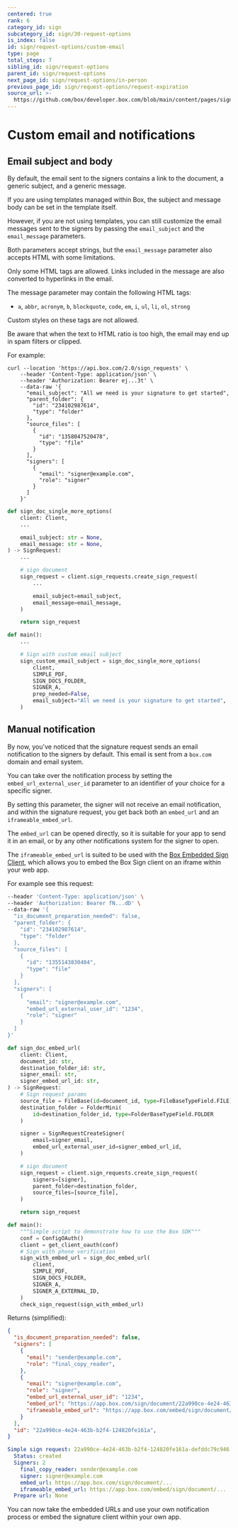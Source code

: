 ```yaml
---
centered: true
rank: 6
category_id: sign
subcategory_id: sign/30-request-options
is_index: false
id: sign/request-options/custom-email
type: page
total_steps: 7
sibling_id: sign/request-options
parent_id: sign/request-options
next_page_id: sign/request-options/in-person
previous_page_id: sign/request-options/request-expiration
source_url: >-
  https://github.com/box/developer.box.com/blob/main/content/pages/sign/30-request-options/60-custom-email.md
---
```

# Custom email and notifications

## Email subject and body

By default, the email sent to the signers contains a link to the document, a
generic subject, and a generic message.

If you are using templates managed within Box, the subject and message body can
be set in the template itself.

However, if you are not using templates, you can still customize the email
messages sent to the signers by passing the `email_subject` and the
`email_message` parameters.

Both parameters accept strings, but the `email_message` parameter
also accepts HTML with some limitations.

Only some HTML tags are allowed. Links included in the message are also
converted to hyperlinks in the email.

The message parameter may contain the following HTML tags:

- `a`, `abbr`, `acronym`, `b`, `blockquote`, `code`, `em`, `i`, `ul`, `li`, `ol`, `strong`

Custom styles on these tags are not allowed.

<Message size=small>

Be aware that when the text to HTML ratio is too high, the email may end up in
spam filters or clipped.

</Message>

For example:

<Tabs>

<Tab title='cURL'>

```curl
curl --location 'https://api.box.com/2.0/sign_requests' \
    --header 'Content-Type: application/json' \
    --header 'Authorization: Bearer ej...3t' \
    --data-raw '{
      "email_subject": "All we need is your signature to get started",
      "parent_folder": {
        "id": "234102987614",
        "type": "folder"
      },
      "source_files": [
        {
          "id": "1358047520478",
          "type": "file"
        }
      ],
      "signers": [
        {
          "email": "signer@example.com",
          "role": "signer"
        }
      ]
    }'
```

</Tab>

<Tab title='Python Gen SDK'>

```python
def sign_doc_single_more_options(
    client: Client,
    ...

    email_subject: str = None,
    email_message: str = None,
) -> SignRequest:
    ...

    # sign document
    sign_request = client.sign_requests.create_sign_request(
        ...

        email_subject=email_subject,
        email_message=email_message,
    )

    return sign_request

def main():
    ...

    # Sign with custom email subject
    sign_custom_email_subject = sign_doc_single_more_options(
        client,
        SIMPLE_PDF,
        SIGN_DOCS_FOLDER,
        SIGNER_A,
        prep_needed=False,
        email_subject="All we need is your signature to get started",
    )
```

</Tab>

</Tabs>

## Manual notification

By now, you've noticed that the signature request sends an email
notification to the signers by default. This email is sent from a `box.com`
domain and email system.

You can take over the notification process by setting the
`embed_url_external_user_id` parameter to an identifier of your choice for a
specific signer.

By setting this parameter, the signer will not receive an email notification,
and within the signature request, you get back both an `embed_url` and an
`iframeable_embed_url`.

The `embed_url` can be opened directly, so it is suitable for your app to send
it in an email, or by any other notifications system for the signer to open.

The `iframeable_embed_url` is suited to be used with the [Box Embedded Sign
Client][embed], which allows you to embed the Box Sign client on an iframe
within your web app.

For example see this request:

<Tabs>

<Tab title='cURL'>

```bash
--header 'Content-Type: application/json' \
--header 'Authorization: Bearer fN...dD' \
--data-raw '{
  "is_document_preparation_needed": false,
  "parent_folder": {
    "id": "234102987614",
    "type": "folder"
  },
  "source_files": [
    {
      "id": "1355143830404",
      "type": "file"
    }
  ],
  "signers": [
    {
      "email": "signer@example.com",
      "embed_url_external_user_id": "1234",
      "role": "signer"
    }
  ]
}'
```

</Tab>

<Tab title='Python Gen SDK'>

```python
def sign_doc_embed_url(
    client: Client,
    document_id: str,
    destination_folder_id: str,
    signer_email: str,
    signer_embed_url_id: str,
) -> SignRequest:
    # Sign request params
    source_file = FileBase(id=document_id, type=FileBaseTypeField.FILE)
    destination_folder = FolderMini(
        id=destination_folder_id, type=FolderBaseTypeField.FOLDER
    )

    signer = SignRequestCreateSigner(
        email=signer_email,
        embed_url_external_user_id=signer_embed_url_id,
    )

    # sign document
    sign_request = client.sign_requests.create_sign_request(
        signers=[signer],
        parent_folder=destination_folder,
        source_files=[source_file],
    )

    return sign_request

def main():
    """Simple script to demonstrate how to use the Box SDK"""
    conf = ConfigOAuth()
    client = get_client_oauth(conf)
    # Sign with phone verification
    sign_with_embed_url = sign_doc_embed_url(
        client,
        SIMPLE_PDF,
        SIGN_DOCS_FOLDER,
        SIGNER_A,
        SIGNER_A_EXTERNAL_ID,
    )
    check_sign_request(sign_with_embed_url)
```

</Tab>

</Tabs>

Returns (simplified):

<Tabs>

<Tab title='cURL'>

```json
{
  "is_document_preparation_needed": false,
  "signers": [
    {
      "email": "sender@example.com",
      "role": "final_copy_reader",
    },
    {
      "email": "signer@example.com",
      "role": "signer",
      "embed_url_external_user_id": "1234",
      "embed_url": "https://app.box.com/sign/document/22a990ce-4e24-463b-b2f4-124820fe161a/9331fe9ac85650d61645d4b0fd30fe3e0ebee7921720ab6ecca587654d3cd875/",
      "iframeable_embed_url": "https://app.box.com/embed/sign/document/22a990ce-4e24-463b-b2f4-124820fe161a/9331fe9ac85650d61645d4b0fd30fe3e0ebee7921720ab6ecca587654d3cd875/"
    }
  ],
  "id": "22a990ce-4e24-463b-b2f4-124820fe161a",
}
```

</Tab>

<Tab title='Python Gen SDK'>

```yaml
Simple sign request: 22a990ce-4e24-463b-b2f4-124820fe161a-defddc79c946
  Status: created
  Signers: 2
    final_copy_reader: sender@example.com
    signer: signer@example.com
    embed_url: https://app.box.com/sign/document/...
    iframeable_embed_url: https://app.box.com/embed/sign/document/...
  Prepare url: None
```

</Tab>

</Tabs>

You can now take the embedded URLs and use your own notification process or
embed the signature client within your own app.

[embed]: g://box-sign/embedded-sign-client